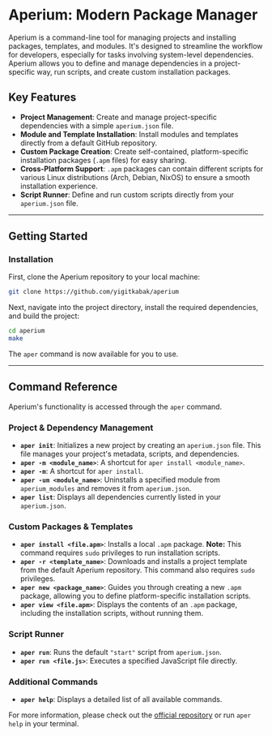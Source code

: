 # Aperium: Modern Package Manager

Aperium is a command-line tool for managing projects and installing packages, templates, and modules. It's designed to streamline the workflow for developers, especially for tasks involving system-level dependencies. Aperium allows you to define and manage dependencies in a project-specific way, run scripts, and create custom installation packages.

## Key Features

* **Project Management**: Create and manage project-specific dependencies with a simple `aperium.json` file.
* **Module and Template Installation**: Install modules and templates directly from a default GitHub repository.
* **Custom Package Creation**: Create self-contained, platform-specific installation packages (`.apm` files) for easy sharing.
* **Cross-Platform Support**: `.apm` packages can contain different scripts for various Linux distributions (Arch, Debian, NixOS) to ensure a smooth installation experience.
* **Script Runner**: Define and run custom scripts directly from your `aperium.json` file.

---

## Getting Started

### Installation

First, clone the Aperium repository to your local machine:

```bash
git clone https://github.com/yigitkabak/aperium
```

Next, navigate into the project directory, install the required dependencies, and build the project:

```bash
cd aperium
make
```

The `aper` command is now available for you to use.

---

## Command Reference

Aperium's functionality is accessed through the `aper` command.

### Project & Dependency Management

* **`aper init`**: Initializes a new project by creating an `aperium.json` file. This file manages your project's metadata, scripts, and dependencies.
* **`aper -m <module_name>`**: A shortcut for `aper install <module_name>`.
* **`aper -m`**: A shortcut for `aper install`.
* **`aper -um <module_name>`**: Uninstalls a specified module from `aperium_modules` and removes it from `aperium.json`.
* **`aper list`**: Displays all dependencies currently listed in your `aperium.json`.

### Custom Packages & Templates

* **`aper install <file.apm>`**: Installs a local `.apm` package. **Note:** This command requires `sudo` privileges to run installation scripts.
* **`aper -r <template_name>`**: Downloads and installs a project template from the default Aperium repository. This command also requires `sudo` privileges.
* **`aper new <package_name>`**: Guides you through creating a new `.apm` package, allowing you to define platform-specific installation scripts.
* **`aper view <file.apm>`**: Displays the contents of an `.apm` package, including the installation scripts, without running them.

### Script Runner

* **`aper run`**: Runs the default `"start"` script from `aperium.json`.
* **`aper run <file.js>`**: Executes a specified JavaScript file directly.

### Additional Commands

* **`aper help`**: Displays a detailed list of all available commands.

For more information, please check out the [official repository](https://github.com/yigitkabak/aperium) or run `aper help` in your terminal.
